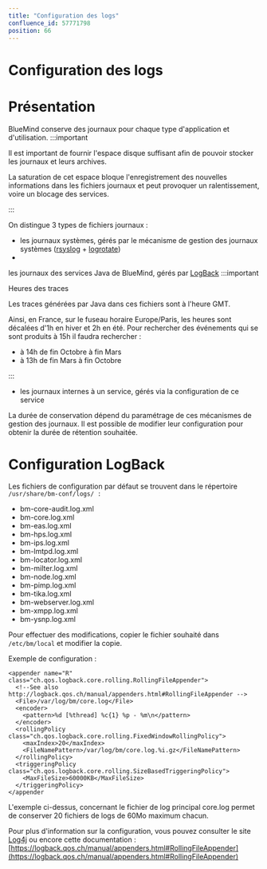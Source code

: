 ```yaml
---
title: "Configuration des logs"
confluence_id: 57771798
position: 66
---
```

# Configuration des logs


# Présentation

BlueMind conserve des journaux pour chaque type d'application et d'utilisation.
:::important

Il est important de fournir l'espace disque suffisant afin de pouvoir stocker les journaux et leurs archives.

La saturation de cet espace bloque l'enregistrement des nouvelles informations dans les fichiers journaux et peut provoquer un ralentissement, voire un blocage des services.

:::


On distingue 3 types de fichiers journaux :

- les journaux systèmes, gérés par le mécanisme de gestion des journaux systèmes ([rsyslog](http://www.rsyslog.com/) + [logrotate](https://linux.die.net/man/8/logrotate))
- 
les journaux des services Java de BlueMind, gérés par [LogBack](https://logback.qos.ch/)
:::important

Heures des traces

Les traces générées par Java dans ces fichiers sont à l'heure GMT.

Ainsi, en France, sur le fuseau horaire Europe/Paris, les heures sont décalées d'1h en hiver et 2h en été. Pour rechercher des événements qui se sont produits à 15h il faudra rechercher :

  - à 14h de fin Octobre à fin Mars
  - à 13h de fin Mars à fin Octobre

:::
- les journaux internes à un service, gérés via la configuration de ce service


La durée de conservation dépend du paramétrage de ces mécanismes de gestion des journaux. Il est possible de modifier leur configuration pour obtenir la durée de rétention souhaitée.

# Configuration LogBack

Les fichiers de configuration par défaut se trouvent dans le répertoire `/usr/share/bm-conf/logs/ :`

- bm-core-audit.log.xml
- bm-core.log.xml
- bm-eas.log.xml
- bm-hps.log.xml
- bm-ips.log.xml
- bm-lmtpd.log.xml
- bm-locator.log.xml
- bm-milter.log.xml
- bm-node.log.xml
- bm-pimp.log.xml
- bm-tika.log.xml
- bm-webserver.log.xml
- bm-xmpp.log.xml
- bm-ysnp.log.xml


Pour effectuer des modifications, copier le fichier souhaité dans `/etc/bm/local` et modifier la copie.

Exemple de configuration :


```
<appender name="R" class="ch.qos.logback.core.rolling.RollingFileAppender">
  <!--See also http://logback.qos.ch/manual/appenders.html#RollingFileAppender -->
  <File>/var/log/bm/core.log</File>
  <encoder>
    <pattern>%d [%thread] %c{1} %p - %m\n</pattern>
  </encoder>
  <rollingPolicy class="ch.qos.logback.core.rolling.FixedWindowRollingPolicy">
    <maxIndex>20</maxIndex>
    <FileNamePattern>/var/log/bm/core.log.%i.gz</FileNamePattern>
  </rollingPolicy>
  <triggeringPolicy class="ch.qos.logback.core.rolling.SizeBasedTriggeringPolicy">
    <MaxFileSize>60000KB</MaxFileSize>
  </triggeringPolicy>
</appender
```


L'exemple ci-dessus, concernant le fichier de log principal core.log permet de conserver 20 fichiers de logs de 60Mo maximum chacun.

Pour plus d'information sur la configuration, vous pouvez consulter le site [Log4j](https://logging.apache.org/log4j) ou encore cette documentation : [https://logback.qos.ch/manual/appenders.html#RollingFileAppender](https://logback.qos.ch/manual/appenders.html#RollingFileAppender)


